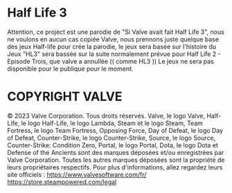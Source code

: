 # Half Life 3

Attention, ce project est une parodie de "Si Valve avait fait Half Life 3", nous ne voulons en aucun cas copiée Valve, nous prennons juste quelque base des jeux Half-life pour crée la parodie, le jeux sera basée sur l'histoire du Jeux "HL3" sera bassée sur la suite normalement prévue pour Half Life 2 - Episode Trois, que valve a annullée (( comme HL3 ))
Le jeux ne sera pas disponible pour le publique pour le moment.

# COPYRIGHT VALVE
© 2023 Valve Corporation. Tous droits réservés. Valve, le logo Valve, Half-Life, le logo Half-Life, le logo Lambda, Steam et le logo Steam, Team Fortress, le logo Team Fortress, Opposing Force, Day of Defeat, le logo Day of Defeat, Counter-Strike, le logo Counter-Strike, Source, le logo Source, Counter-Strike: Condition Zero, Portal, le logo Portal, Dota, le logo Dota et Defense of the Ancients sont des marques déposées et/ou enregistrées par Valve Corporation. Toutes les autres marques déposées sont la propriété de leurs propriétaires respectifs. Pour plus d'informations, allez regardez leurs site officiels : https://www.valvesoftware.com/fr/
https://store.steampowered.com/legal
